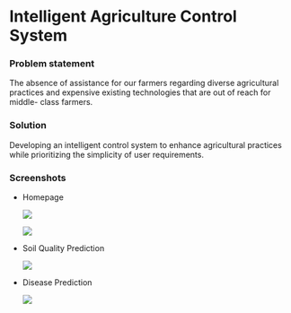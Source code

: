 # Intelligent Agriculture Control System

### Problem statement
The absence of assistance for our farmers regarding diverse agricultural practices and expensive existing technologies that are out of reach for middle- class farmers.

### Solution
Developing an intelligent control system to enhance agricultural practices while prioritizing the simplicity of user requirements.

### Screenshots
- Homepage

  
  ![](https://github.com/Vice777/Intelligent-Agriculture-Control-System/blob/main/assets/homepage.png)

  ![](https://github.com/Vice777/Intelligent-Agriculture-Control-System/blob/main/assets/process.png)

- Soil Quality Prediction


  ![](https://github.com/Vice777/Intelligent-Agriculture-Control-System/blob/main/assets/soil_quality.png)

- Disease Prediction

  ![](https://github.com/Vice777/Intelligent-Agriculture-Control-System/blob/main/assets/disease.png)
